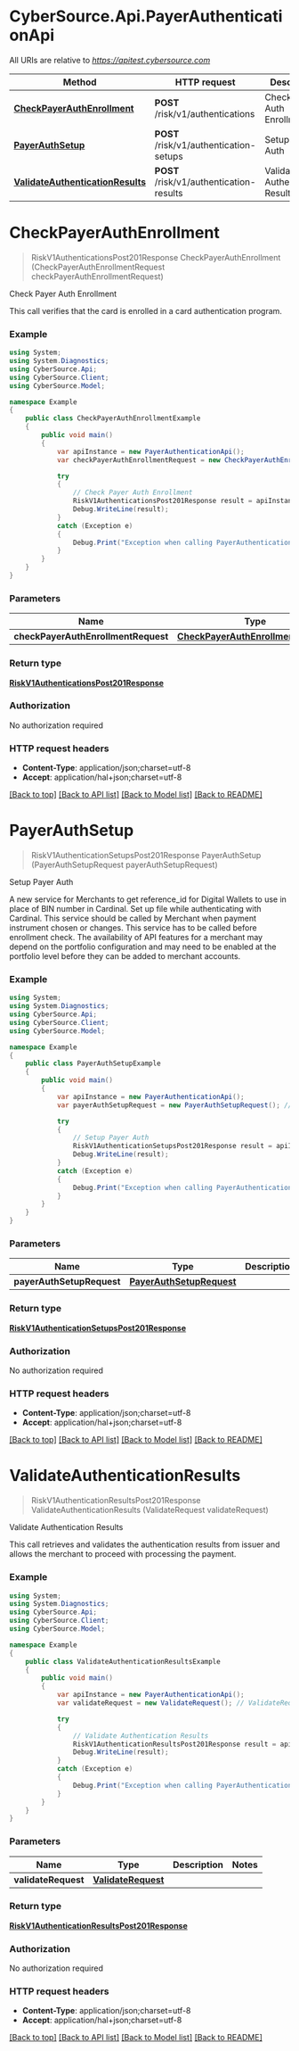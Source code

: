 # CyberSource.Api.PayerAuthenticationApi

All URIs are relative to *https://apitest.cybersource.com*

Method | HTTP request | Description
------------- | ------------- | -------------
[**CheckPayerAuthEnrollment**](PayerAuthenticationApi.md#checkpayerauthenrollment) | **POST** /risk/v1/authentications | Check Payer Auth Enrollment
[**PayerAuthSetup**](PayerAuthenticationApi.md#payerauthsetup) | **POST** /risk/v1/authentication-setups | Setup Payer Auth
[**ValidateAuthenticationResults**](PayerAuthenticationApi.md#validateauthenticationresults) | **POST** /risk/v1/authentication-results | Validate Authentication Results


<a name="checkpayerauthenrollment"></a>
# **CheckPayerAuthEnrollment**
> RiskV1AuthenticationsPost201Response CheckPayerAuthEnrollment (CheckPayerAuthEnrollmentRequest checkPayerAuthEnrollmentRequest)

Check Payer Auth Enrollment

This call verifies that the card is enrolled in a card authentication program.

### Example
```csharp
using System;
using System.Diagnostics;
using CyberSource.Api;
using CyberSource.Client;
using CyberSource.Model;

namespace Example
{
    public class CheckPayerAuthEnrollmentExample
    {
        public void main()
        {
            var apiInstance = new PayerAuthenticationApi();
            var checkPayerAuthEnrollmentRequest = new CheckPayerAuthEnrollmentRequest(); // CheckPayerAuthEnrollmentRequest | 

            try
            {
                // Check Payer Auth Enrollment
                RiskV1AuthenticationsPost201Response result = apiInstance.CheckPayerAuthEnrollment(checkPayerAuthEnrollmentRequest);
                Debug.WriteLine(result);
            }
            catch (Exception e)
            {
                Debug.Print("Exception when calling PayerAuthenticationApi.CheckPayerAuthEnrollment: " + e.Message );
            }
        }
    }
}
```

### Parameters

Name | Type | Description  | Notes
------------- | ------------- | ------------- | -------------
 **checkPayerAuthEnrollmentRequest** | [**CheckPayerAuthEnrollmentRequest**](CheckPayerAuthEnrollmentRequest.md)|  | 

### Return type

[**RiskV1AuthenticationsPost201Response**](RiskV1AuthenticationsPost201Response.md)

### Authorization

No authorization required

### HTTP request headers

 - **Content-Type**: application/json;charset=utf-8
 - **Accept**: application/hal+json;charset=utf-8

[[Back to top]](#) [[Back to API list]](../README.md#documentation-for-api-endpoints) [[Back to Model list]](../README.md#documentation-for-models) [[Back to README]](../README.md)

<a name="payerauthsetup"></a>
# **PayerAuthSetup**
> RiskV1AuthenticationSetupsPost201Response PayerAuthSetup (PayerAuthSetupRequest payerAuthSetupRequest)

Setup Payer Auth

A new service for Merchants to get reference_id for Digital Wallets to use in place of BIN number in Cardinal. Set up file while authenticating with Cardinal. This service should be called by Merchant when payment instrument chosen or changes. This service has to be called before enrollment check. The availability of API features for a merchant may depend on the portfolio configuration and may need to be enabled at the portfolio level before they can be added to merchant accounts.

### Example
```csharp
using System;
using System.Diagnostics;
using CyberSource.Api;
using CyberSource.Client;
using CyberSource.Model;

namespace Example
{
    public class PayerAuthSetupExample
    {
        public void main()
        {
            var apiInstance = new PayerAuthenticationApi();
            var payerAuthSetupRequest = new PayerAuthSetupRequest(); // PayerAuthSetupRequest | 

            try
            {
                // Setup Payer Auth
                RiskV1AuthenticationSetupsPost201Response result = apiInstance.PayerAuthSetup(payerAuthSetupRequest);
                Debug.WriteLine(result);
            }
            catch (Exception e)
            {
                Debug.Print("Exception when calling PayerAuthenticationApi.PayerAuthSetup: " + e.Message );
            }
        }
    }
}
```

### Parameters

Name | Type | Description  | Notes
------------- | ------------- | ------------- | -------------
 **payerAuthSetupRequest** | [**PayerAuthSetupRequest**](PayerAuthSetupRequest.md)|  | 

### Return type

[**RiskV1AuthenticationSetupsPost201Response**](RiskV1AuthenticationSetupsPost201Response.md)

### Authorization

No authorization required

### HTTP request headers

 - **Content-Type**: application/json;charset=utf-8
 - **Accept**: application/hal+json;charset=utf-8

[[Back to top]](#) [[Back to API list]](../README.md#documentation-for-api-endpoints) [[Back to Model list]](../README.md#documentation-for-models) [[Back to README]](../README.md)

<a name="validateauthenticationresults"></a>
# **ValidateAuthenticationResults**
> RiskV1AuthenticationResultsPost201Response ValidateAuthenticationResults (ValidateRequest validateRequest)

Validate Authentication Results

This call retrieves and validates the authentication results from issuer and allows the merchant to proceed with processing the payment. 

### Example
```csharp
using System;
using System.Diagnostics;
using CyberSource.Api;
using CyberSource.Client;
using CyberSource.Model;

namespace Example
{
    public class ValidateAuthenticationResultsExample
    {
        public void main()
        {
            var apiInstance = new PayerAuthenticationApi();
            var validateRequest = new ValidateRequest(); // ValidateRequest | 

            try
            {
                // Validate Authentication Results
                RiskV1AuthenticationResultsPost201Response result = apiInstance.ValidateAuthenticationResults(validateRequest);
                Debug.WriteLine(result);
            }
            catch (Exception e)
            {
                Debug.Print("Exception when calling PayerAuthenticationApi.ValidateAuthenticationResults: " + e.Message );
            }
        }
    }
}
```

### Parameters

Name | Type | Description  | Notes
------------- | ------------- | ------------- | -------------
 **validateRequest** | [**ValidateRequest**](ValidateRequest.md)|  | 

### Return type

[**RiskV1AuthenticationResultsPost201Response**](RiskV1AuthenticationResultsPost201Response.md)

### Authorization

No authorization required

### HTTP request headers

 - **Content-Type**: application/json;charset=utf-8
 - **Accept**: application/hal+json;charset=utf-8

[[Back to top]](#) [[Back to API list]](../README.md#documentation-for-api-endpoints) [[Back to Model list]](../README.md#documentation-for-models) [[Back to README]](../README.md)

